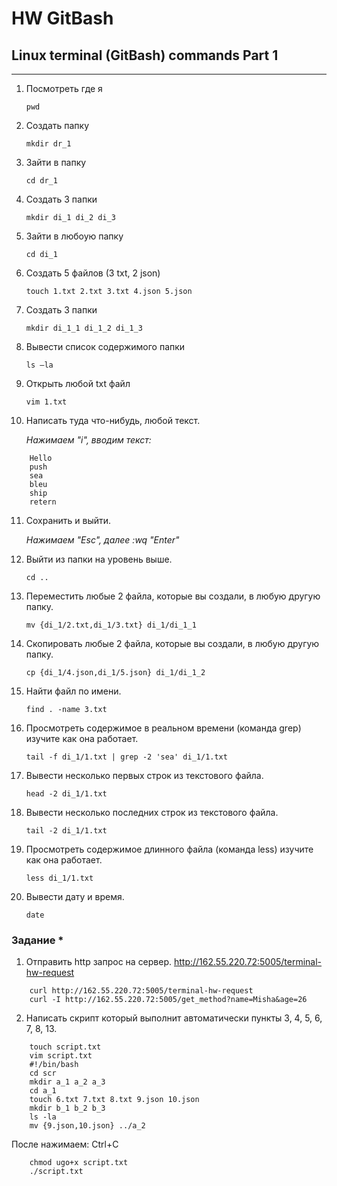 # HW GitBash

## Linux terminal (GitBash) commands Part 1
---

1. Посмотреть где я

    `pwd`

2. Создать папку

    `mkdir dr_1`

3. Зайти в папку

    `cd dr_1`

4. Создать 3 папки

    `mkdir di_1 di_2 di_3`

5. Зайти в любоую папку

    `cd di_1`

6. Создать 5 файлов (3 txt, 2 json)

    `touch 1.txt 2.txt 3.txt 4.json 5.json`

7. Создать 3 папки 

    `mkdir di_1_1 di_1_2 di_1_3`

8. Вывести список содержимого папки

    `ls –la`

9. Открыть любой txt файл

    `vim 1.txt`

10. Написать туда что-нибудь, любой текст.

    *Нажимаем "i", вводим текст:*
```
    Hello 
    push 
    sea 
    bleu
    ship
    retern
 ```   


11. Сохранить и выйти.

    *Нажимаем "Esc", далее :wq "Enter"*

12. Выйти из папки на уровень выше.

    `cd ..`


13. Переместить любые 2 файла, которые вы создали, в любую другую папку.

    `mv {di_1/2.txt,di_1/3.txt} di_1/di_1_1`

14. Скопировать любые 2 файла, которые вы создали, в любую другую папку.

    `cp {di_1/4.json,di_1/5.json} di_1/di_1_2`

15. Найти файл по имени.

    `find . -name 3.txt`

16. Просмотреть содержимое в реальном времени (команда grep) изучите как она работает.

    `tail -f di_1/1.txt | grep -2 'sea' di_1/1.txt` 

17. Вывести несколько первых строк из текстового файла.

    `head -2 di_1/1.txt` 

18. Вывести несколько последних строк из текстового файла.

    `tail -2 di_1/1.txt` 

19. Просмотреть содержимое длинного файла (команда less) изучите как она работает.

    `less di_1/1.txt` 

20. Вывести дату и время.

    `date`

### Задание *

1. Отправить http запрос на сервер. http://162.55.220.72:5005/terminal-hw-request

```
    curl http://162.55.220.72:5005/terminal-hw-request
    curl -I http://162.55.220.72:5005/get_method?name=Misha&age=26
```  

2. Написать скрипт который выполнит автоматически пункты 3, 4, 5, 6, 7, 8, 13.
```
    touch script.txt
    vim script.txt 
    #!/bin/bash
    cd scr
    mkdir a_1 a_2 a_3
    cd a_1
    touch 6.txt 7.txt 8.txt 9.json 10.json
    mkdir b_1 b_2 b_3
    ls -la 
    mv {9.json,10.json} ../a_2
```

После нажимаем: Ctrl+C

```
    chmod ugo+x script.txt 
    ./script.txt 
```
   
